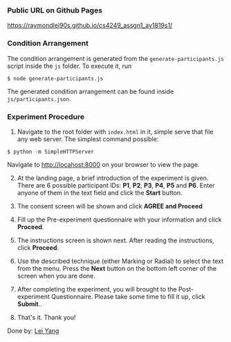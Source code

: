 ### Public URL on Github Pages
https://raymondlei90s.github.io/cs4249_assgn1_ay1819s1/

### Condition Arrangement

The condition arrangement is generated from the `generate-participants.js` script inside the `js` folder. To execute it, run
```
$ node generate-participants.js
```

The generated condition arrangement can be found inside `js/participants.json`.

### Experiment Procedure

1. Navigate to the root folder with `index.html` in it, simple serve that file any web server. The simplest command possible:
```
$ python -m SimpleHTTPServer
```
Navigate to [http://locahost:8000](http://localhost:8000) on your browser to view the page.

2. At the landing page, a brief introduction of the experiment is given. There are 6 possible participant IDs: **P1**, **P2**, **P3**, **P4**, **P5** and **P6**. Enter anyone of them in the text field and click the **Start** button.

3. The consent screen will be shown and click **AGREE and Proceed**

4. Fill up the Pre-experiment questionnaire with your information and click **Proceed**.

5. The instructions screen is shown next. After reading the instructions, click **Proceed**.

6. Use the described technique (either Marking or Radial) to select the text from the menu. Press the **Next** button on the bottom left corner of the screen when you are done.

7. After completing the experiment, you will brought to the Post-experiment Questionnaire. Please take some time to fill it up, click **Submit**..

8. That's it. Thank you!

Done by: [Lei Yang](https://github.com/raymondlei90s)